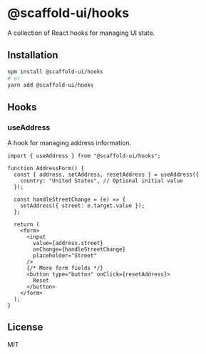 # @scaffold-ui/hooks

A collection of React hooks for managing UI state.

## Installation

```bash
npm install @scaffold-ui/hooks
# or
yarn add @scaffold-ui/hooks
```

## Hooks

### useAddress

A hook for managing address information.

```tsx
import { useAddress } from "@scaffold-ui/hooks";

function AddressForm() {
  const { address, setAddress, resetAddress } = useAddress({
    country: "United States", // Optional initial value
  });

  const handleStreetChange = (e) => {
    setAddress({ street: e.target.value });
  };

  return (
    <form>
      <input
        value={address.street}
        onChange={handleStreetChange}
        placeholder="Street"
      />
      {/* More form fields */}
      <button type="button" onClick={resetAddress}>
        Reset
      </button>
    </form>
  );
}
```

## License

MIT

